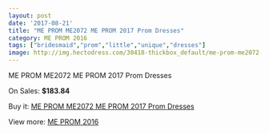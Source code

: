 ```yaml
---
layout: post
date: '2017-08-21'
title: "ME PROM ME2072 ME PROM 2017 Prom Dresses"
category: ME PROM 2016
tags: ["bridesmaid","prom","little","unique","dresses"]
image: http://img.hectodress.com/30418-thickbox_default/me-prom-me2072-me-prom-2012-prom-dresses.jpg
---
```

ME PROM ME2072 ME PROM 2017 Prom Dresses

On Sales: **$183.84**
<a href="https://www.hectodress.com/me-prom-2013/14022-me-prom-me2072-me-prom-2012-prom-dresses.html"><amp-img layout="responsive" width="600" height="600" src="//img.hectodress.com/30418-thickbox_default/me-prom-me2072-me-prom-2012-prom-dresses.jpg" alt="ME PROM ME2072 ME PROM 2017 Prom Dresses 0" /></a>

Buy it: [ME PROM ME2072 ME PROM 2017 Prom Dresses](https://www.hectodress.com/me-prom-2013/14022-me-prom-me2072-me-prom-2012-prom-dresses.html "ME PROM ME2072 ME PROM 2017 Prom Dresses")

View more: [ME PROM 2016](https://www.hectodress.com/238-me-prom-2013 "ME PROM 2016")